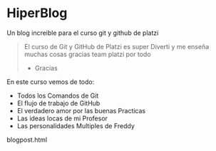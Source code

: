 # HiperBlog
Un blog increible para el curso git y github de platzi

>El curso de Git y GitHub de Platzi es super Diverti     y me enseña muchas cosas gracias team  platzi por todo 
> *  Gracias

En este curso vemos de todo:
* Todos los Comandos de Git
* El flujo de trabajo de GitHub
* El verdadero amor por las buenas Practicas
* Las ideas locas de mi Profesor 
* Las personalidades Multiples de Freddy

blogpost.html
